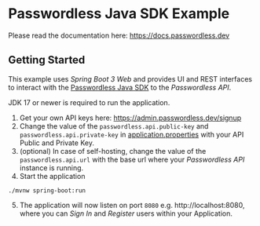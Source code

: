 # Passwordless Java SDK Example

Please read the documentation here: https://docs.passwordless.dev

## Getting Started

This example uses *Spring Boot 3 Web* and provides UI and REST interfaces to interact with
the [Passwordless Java SDK][passwordless-java-sdk] to the *Passwordless API*.

JDK 17 or newer is required to run the application.

1. Get your own API keys here: https://admin.passwordless.dev/signup
2. Change the value of the `passwordless.api.public-key` and `passwordless.api.private-key`
   in [application.properties](src/main/resources/application.properties) with your API Public and Private Key.
3. (optional) In case of self-hosting, change the value of the `passwordless.api.url` with the base url where
   your *Passwordless API* instance is running.
4. Start the application

```shell
./mvnw spring-boot:run
```

5. The application will now listen on port `8080` e.g. http://localhost:8080, where you can *Sign In* and *Register*
   users within your Application.

[passwordless-java-sdk]:https://github.com/passwordless/passwordless-java-
